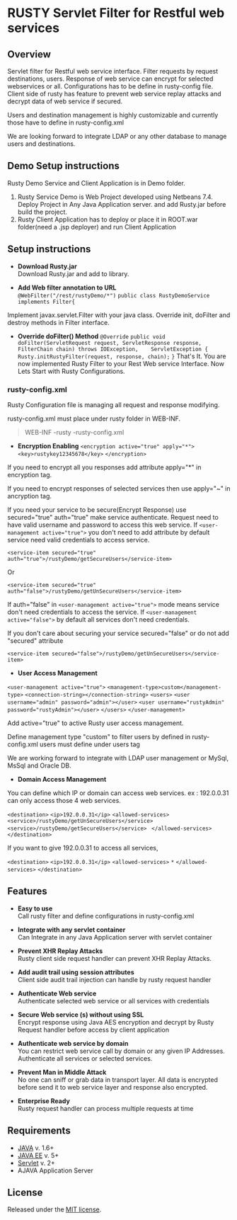 # RUSTY Servlet Filter for Restful web services

## Overview

Servlet filter for Restful web service interface. Filter requests by request destinations, users. Response of web service can encrypt for selected webservices or all. Configurations has to be define in rusty-config file. Client side of rusty has feature to prevent web service replay attacks and decrypt data of web service if secured. 

Users and destination management is highly customizable and currently those have to define in rusty-config.xml

We are looking forward to integrate LDAP or any other database to manage users and destinations.

## Demo Setup instructions

Rusty Demo Service and Client Application is in Demo folder.

1. Rusty Service Demo is Web Project developed using Netbeans 7.4. Deploy Project in Any Java Application server. and add Rusty.jar before build the project.
2. Rusty Client Application has to deploy or place it in ROOT.war folder(need a .jsp deployer) and run Client Application


## Setup instructions

* **Download Rusty.jar**  
 Download Rusty.jar and add to library.

* **Add Web filter annotation to URL**  
 `@WebFilter("/rest/rustyDemo/*")`
 `public class RustyDemoService implements Filter{`

 Implement javax.servlet.Filter with your java class. Override init, doFilter and destroy methods in Filter interface.
 
* **Override doFilter() Method**
 `@Override`
    `public void doFilter(ServletRequest request, ServletResponse response, FilterChain chain) throws IOException,    ServletException {`
        `Rusty.initRustyFilter(request, response, chain);`
    `}`
 That's It. You are now implemented Rusty Filter to your Rest Web service Interface. Now Lets Start with Rusty Configurations.

### rusty-config.xml
 
 Rusty Configuration file is managing all request and response modifying.
 
 rusty-config.xml must place under rusty folder in WEB-INF.
 
 > WEB-INF
>  -rusty
>   -rusty-config.xml

* **Encryption Enabling**
 `<encryption active="true" apply="*">`
     `<key>rustykey12345678</key>`
 `</encryption>`
 
 If you need to encrypt all you responses add attribute apply="*" in encryption tag.
 
 If you need to encrypt responses of selected services then use apply="~" in ancryption tag.
 
 If you need your service to be secure(Encrypt Response) use secured="true"
 auth="true" make service authenticate. Request need to have valid username and password to access this web service. If `<user-management active="true">` you don't need to add attribute by default service need valid credentials to access service.

 `<service-item secured="true" auth="true">/rustyDemo/getSecureUsers</service-item>` 

Or

`<service-item secured="true" auth="false">/rustyDemo/getUnSecureUsers</service-item>`

If auth="false" in `<user-management active="true">` mode means service don't need credentials to access the service. If `<user-management active="false">` by default all services don't need credentials.

 If you don't care about securing your service secured="false" or do not add "secured" attribute
 
 `<service-item secured="false">/rustyDemo/getUnSecureUsers</service-item> `
 
* **User Access Management** 
 
 `<user-management active="true">`
     `<management-type>custom</management-type>`
     `<connection-string></connection-string>`
     `<users>`
        `<user username="admin" password="admin"></user>`
        `<user username="rustyAdmin" password="rustyAdmin"></user>`
     `</users>`
 `</user-management>`
 
 Add active="true" to active Rusty user access management.
 
 Define management type "custom" to filter users by defined in rusty-config.xml 
 users must define under users tag
 
 We are working forward to integrate with LDAP user management or MySql, MsSql and Oracle DB.
 
* **Domain Access Management** 

 You can define which IP or domain can access web services. ex : 192.0.0.31 can only access those 4 web services.
 
 `<destination>`
    `<ip>192.0.0.31</ip>`
    `<allowed-services>`
        `<service>/rustyDemo/getUnSecureUsers</service> `
        `<service>/rustyDemo/getSecureUsers</service> `
    `</allowed-services>`
 `</destination>`
 
 If you want to give 192.0.0.31 to access all services,
 
 `<destination>`
      `<ip>192.0.0.31</ip>`
      `<allowed-services>`
          `*`
      `</allowed-services>`
 `</destination>`



## Features

* **Easy to use**  
 Call rusty filter and define configurations in rusty-config.xml

* **Integrate with any servlet container**  
 Can Integrate in any Java Application server with servlet container

* **Prevent XHR Replay Attacks**  
 Rusty client side request handler can prevent XHR Replay Attacks. 

* **Add audit trail using session attributes**  
 Client side audit trail injection can handle by rusty request handler

* **Authenticate Web service**  
 Authenticate selected web service or all services with credentials

* **Secure Web service (s) without using SSL**  
 Encrypt response using Java AES encryption and decrypt by Rusty Request handler before access by client application

* **Authenticate web service by domain**  
 You can restrict web service call by domain or any given IP Addresses. Authenticate all services or selected services.

* **Prevent Man in Middle Attack**  
 No one can sniff or grab data in transport layer. All data is encrypted before send it to web service layer and response also encrypted.

* **Enterprise Ready**  
 Rusty request handler can process multiple requests at time


## Requirements

* [JAVA](http://jquery.com/) v. 1.6+
* [JAVA EE](http://jquery.com/) v. 5+
* [Servlet](http://jquery.com/) v. 2+
* AJAVA Application Server

## License
Released under the [MIT license](http://www.opensource.org/licenses/MIT).
